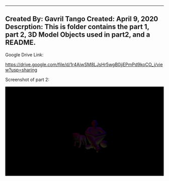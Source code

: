 ------------------------
Created By: Gavril Tango
Created: April 9, 2020
Descrption: This is folder contains the part 1, part 2, 3D Model Objects used in part2, and a README.
------------------------

Google Drive Link:

https://drive.google.com/file/d/1r4AiwSM8LJsHr5wgB0jjEPmPd9koCO_j/view?usp=sharing

Screenshot of part 2:

![](lab2/images/part2SC.png)



